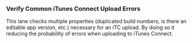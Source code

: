 ### Verify Common iTunes Connect Upload Errors

This lane checks multiple properties (duplicated build numbers, is there an editable app version, etc.) necessary for an iTC upload. By doing so it reducing the probability of errors when uploading to iTunes Connect.